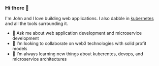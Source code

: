 ### Hi there 👋

I'm John and I love building web applications. I also dabble in [kubernetes](https://kubernetes.io/) and all the tools surrounding it. 

- 💬 Ask me about web application development and microservice development
- 👯 I’m looking to collaborate on web3 technologies with solid profit models
- 🌱 I’m always learning new things about kuberentes, devops, and microservice architectures

<!--
**jmcudd/jmcudd** is a ✨ _special_ ✨ repository because its `README.md` (this file) appears on your GitHub profile.

Here are some ideas to get you started:

- 🔭 I’m currently working on ...
- 🌱 I’m currently learning ...
- 👯 I’m looking to collaborate on ...
- 🤔 I’m looking for help with ...
- 💬 Ask me about ...
- 📫 How to reach me: ...
- 😄 Pronouns: ...
- ⚡ Fun fact: ...
-->
